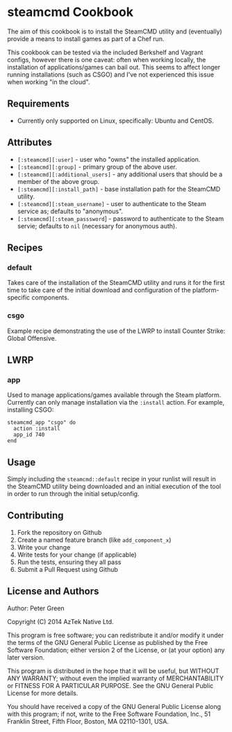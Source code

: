 steamcmd Cookbook
=================

The aim of this cookbook is to install the SteamCMD utility and (eventually)
provide a means to install games as part of a Chef run.

This cookbook can be tested via the included Berkshelf and Vagrant configs, however there is one caveat: often when working locally, the installation of applications/games can bail out. This seems to affect longer running installations (such as CSGO) and I've not experienced this issue when working "in the cloud".

Requirements
------------
* Currently only supported on Linux, specifically: Ubuntu and CentOS.

Attributes
----------
* `[:steamcmd][:user]` - user who "owns" the installed application.
* `[:steamcmd][:group]` - primary group of the above user.
* `[:steamcmd][:additional_users]` - any additional users that should be a member of the above group.
* `[:steamcmd][:install_path]` - base installation path for the SteamCMD utility.
* `[:steamcmd][:steam_username]` - user to authenticate to the Steam service as; defaults to "anonymous".
* `[:steamcmd][:steam_passsword`] - password to authenticate to the Steam servie; defaults to `nil` (necessary for anonymous auth).

Recipes
-------
### default
Takes care of the installation of the SteamCMD utility and runs it for the first time to take care of the initial download and configuration of the platform-specific components.

### csgo
Example recipe demonstrating the use of the LWRP to install Counter Strike: Global Offensive.

LWRP
----

### app
Used to manage applications/games available through the Steam platform. Currently can only manage installation via the `:install` action. For example, installing CSGO:

```
steamcmd_app "csgo" do
  action :install
  app_id 740
end
```

Usage
-----
Simply including the `steamcmd::default` recipe in your runlist will result in the SteamCMD utility
being downloaded and an initial execution of the tool in order to run through the
initial setup/config.

Contributing
------------
1. Fork the repository on Github
2. Create a named feature branch (like `add_component_x`)
3. Write your change
4. Write tests for your change (if applicable)
5. Run the tests, ensuring they all pass
6. Submit a Pull Request using Github

License and Authors
-------------------
Author: Peter Green

Copyright (C) 2014 AzTek Native Ltd.

This program is free software; you can redistribute it and/or
modify it under the terms of the GNU General Public License
as published by the Free Software Foundation; either version 2
of the License, or (at your option) any later version.

This program is distributed in the hope that it will be useful,
but WITHOUT ANY WARRANTY; without even the implied warranty of
MERCHANTABILITY or FITNESS FOR A PARTICULAR PURPOSE.  See the
GNU General Public License for more details.

You should have received a copy of the GNU General Public License
along with this program; if not, write to the Free Software
Foundation, Inc., 51 Franklin Street, Fifth Floor, Boston, MA  02110-1301, USA.

